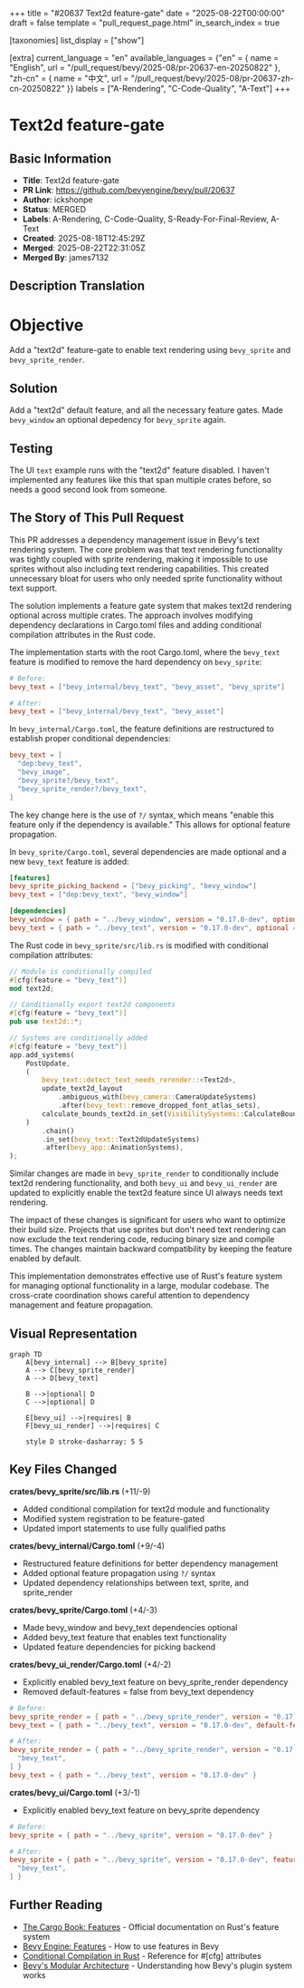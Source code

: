 +++
title = "#20637 Text2d feature-gate"
date = "2025-08-22T00:00:00"
draft = false
template = "pull_request_page.html"
in_search_index = true

[taxonomies]
list_display = ["show"]

[extra]
current_language = "en"
available_languages = {"en" = { name = "English", url = "/pull_request/bevy/2025-08/pr-20637-en-20250822" }, "zh-cn" = { name = "中文", url = "/pull_request/bevy/2025-08/pr-20637-zh-cn-20250822" }}
labels = ["A-Rendering", "C-Code-Quality", "A-Text"]
+++

# Text2d feature-gate

## Basic Information
- **Title**: Text2d feature-gate
- **PR Link**: https://github.com/bevyengine/bevy/pull/20637
- **Author**: ickshonpe
- **Status**: MERGED
- **Labels**: A-Rendering, C-Code-Quality, S-Ready-For-Final-Review, A-Text
- **Created**: 2025-08-18T12:45:29Z
- **Merged**: 2025-08-22T22:31:05Z
- **Merged By**: james7132

## Description Translation
# Objective

Add a "text2d" feature-gate to enable text rendering using `bevy_sprite` and `bevy_sprite_render`.

## Solution

Add a "text2d" default feature, and all the necessary feature gates.
Made `bevy_window` an optional depedency for `bevy_sprite` again.

## Testing

The UI `text` example runs with the "text2d" feature disabled. 
I haven't implemented any features like this that span multiple crates before, so needs a good second look from someone.

## The Story of This Pull Request

This PR addresses a dependency management issue in Bevy's text rendering system. The core problem was that text rendering functionality was tightly coupled with sprite rendering, making it impossible to use sprites without also including text rendering capabilities. This created unnecessary bloat for users who only needed sprite functionality without text support.

The solution implements a feature gate system that makes text2d rendering optional across multiple crates. The approach involves modifying dependency declarations in Cargo.toml files and adding conditional compilation attributes in the Rust code.

The implementation starts with the root Cargo.toml, where the `bevy_text` feature is modified to remove the hard dependency on `bevy_sprite`:

```toml
# Before:
bevy_text = ["bevy_internal/bevy_text", "bevy_asset", "bevy_sprite"]

# After:
bevy_text = ["bevy_internal/bevy_text", "bevy_asset"]
```

In `bevy_internal/Cargo.toml`, the feature definitions are restructured to establish proper conditional dependencies:

```toml
bevy_text = [
  "dep:bevy_text",
  "bevy_image",
  "bevy_sprite?/bevy_text",
  "bevy_sprite_render?/bevy_text",
]
```

The key change here is the use of `?/` syntax, which means "enable this feature only if the dependency is available." This allows for optional feature propagation.

In `bevy_sprite/Cargo.toml`, several dependencies are made optional and a new `bevy_text` feature is added:

```toml
[features]
bevy_sprite_picking_backend = ["bevy_picking", "bevy_window"]
bevy_text = ["dep:bevy_text", "bevy_window"]

[dependencies]
bevy_window = { path = "../bevy_window", version = "0.17.0-dev", optional = true }
bevy_text = { path = "../bevy_text", version = "0.17.0-dev", optional = true }
```

The Rust code in `bevy_sprite/src/lib.rs` is modified with conditional compilation attributes:

```rust
// Module is conditionally compiled
#[cfg(feature = "bevy_text")]
mod text2d;

// Conditionally export text2d components
#[cfg(feature = "bevy_text")]
pub use text2d::*;

// Systems are conditionally added
#[cfg(feature = "bevy_text")]
app.add_systems(
    PostUpdate,
    (
        bevy_text::detect_text_needs_rerender::<Text2d>,
        update_text2d_layout
            .ambiguous_with(bevy_camera::CameraUpdateSystems)
            .after(bevy_text::remove_dropped_font_atlas_sets),
        calculate_bounds_text2d.in_set(VisibilitySystems::CalculateBounds),
    )
        .chain()
        .in_set(bevy_text::Text2dUpdateSystems)
        .after(bevy_app::AnimationSystems),
);
```

Similar changes are made in `bevy_sprite_render` to conditionally include text2d rendering functionality, and both `bevy_ui` and `bevy_ui_render` are updated to explicitly enable the text2d feature since UI always needs text rendering.

The impact of these changes is significant for users who want to optimize their build size. Projects that use sprites but don't need text rendering can now exclude the text rendering code, reducing binary size and compile times. The changes maintain backward compatibility by keeping the feature enabled by default.

This implementation demonstrates effective use of Rust's feature system for managing optional functionality in a large, modular codebase. The cross-crate coordination shows careful attention to dependency management and feature propagation.

## Visual Representation

```mermaid
graph TD
    A[bevy_internal] --> B[bevy_sprite]
    A --> C[bevy_sprite_render]
    A --> D[bevy_text]
    
    B -->|optional| D
    C -->|optional| D
    
    E[bevy_ui] -->|requires| B
    F[bevy_ui_render] -->|requires| C
    
    style D stroke-dasharray: 5 5
```

## Key Files Changed

**crates/bevy_sprite/src/lib.rs** (+11/-9)
- Added conditional compilation for text2d module and functionality
- Modified system registration to be feature-gated
- Updated import statements to use fully qualified paths

**crates/bevy_internal/Cargo.toml** (+9/-4)
- Restructured feature definitions for better dependency management
- Added optional feature propagation using `?/` syntax
- Updated dependency relationships between text, sprite, and sprite_render

**crates/bevy_sprite/Cargo.toml** (+4/-3)
- Made bevy_window and bevy_text dependencies optional
- Added bevy_text feature that enables text functionality
- Updated feature dependencies for picking backend

**crates/bevy_ui_render/Cargo.toml** (+4/-2)
- Explicitly enabled bevy_text feature on bevy_sprite_render dependency
- Removed default-features = false from bevy_text dependency

```toml
# Before:
bevy_sprite_render = { path = "../bevy_sprite_render", version = "0.17.0-dev" }
bevy_text = { path = "../bevy_text", version = "0.17.0-dev", default-features = false }

# After:
bevy_sprite_render = { path = "../bevy_sprite_render", version = "0.17.0-dev", features = [
  "bevy_text",
] }
bevy_text = { path = "../bevy_text", version = "0.17.0-dev" }
```

**crates/bevy_ui/Cargo.toml** (+3/-1)
- Explicitly enabled bevy_text feature on bevy_sprite dependency

```toml
# Before:
bevy_sprite = { path = "../bevy_sprite", version = "0.17.0-dev" }

# After:
bevy_sprite = { path = "../bevy_sprite", version = "0.17.0-dev", features = [
  "bevy_text",
] }
```

## Further Reading

- [The Cargo Book: Features](https://doc.rust-lang.org/cargo/reference/features.html) - Official documentation on Rust's feature system
- [Bevy Engine: Features](https://bevyengine.org/learn/quick-start/features/) - How to use features in Bevy
- [Conditional Compilation in Rust](https://doc.rust-lang.org/reference/conditional-compilation.html) - Reference for #[cfg] attributes
- [Bevy's Modular Architecture](https://bevyengine.org/learn/quick-start/plugins/) - Understanding how Bevy's plugin system works